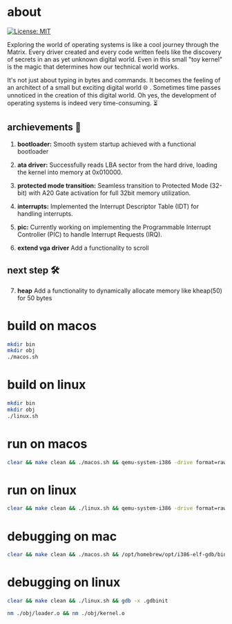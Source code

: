 # about

[![License: MIT](https://img.shields.io/badge/License-MIT-blue.svg)](https://opensource.org/licenses/MIT)

Exploring the world of operating systems is like a cool journey through the Matrix. Every driver created and every code written feels like the discovery of secrets in an as yet unknown digital world. Even in this small "toy kernel" is the magic that determines how our technical world works.

It's not just about typing in bytes and commands. It becomes the feeling of an architect of a small but exciting digital world 🌐 . Sometimes time passes unnoticed in the creation of this digital world. Oh yes, the development of operating systems is indeed very time-consuming. ⏳

## archievements 🚀

1. **bootloader:**
   Smooth system startup achieved with a functional bootloader

2. **ata driver:**
   Successfully reads LBA sector from the hard drive, loading the kernel into memory at 0x010000.

3. **protected mode transition:**
   Seamless transition to Protected Mode (32-bit) with A20 Gate activation for full 32bit memory utilization.

4. **interrupts:**
   Implemented the Interrupt Descriptor Table (IDT) for handling interrupts.

5. **pic:**
   Currently working on implementing the Programmable Interrupt Controller (PIC) to handle Interrupt Requests (IRQ).

6. **extend vga driver**
   Add a functionality to scroll

## next step 🛠️

7. **heap**
   Add a functionality to dynamically allocate memory like kheap(50) for 50 bytes

# build on macos

```bash
mkdir bin
mkdir obj
./macos.sh
```

# build on linux

```bash
mkdir bin
mkdir obj
./linux.sh
```

# run on macos

```bash
clear && make clean && ./macos.sh && qemu-system-i386 -drive format=raw,file=./bin/os.bin
```

# run on linux

```bash
clear && make clean && ./linux.sh && qemu-system-i386 -drive format=raw,file=./bin/os.bin
```

# debugging on mac

```bash
clear && make clean && ./macos.sh && /opt/homebrew/opt/i386-elf-gdb/bin/i386-elf-gdb -x .gdbinit
```

# debugging on linux

```bash
clear && make clean && ./linux.sh && gdb -x .gdbinit
```

```bash
nm ./obj/loader.o && nm ./obj/kernel.o
```